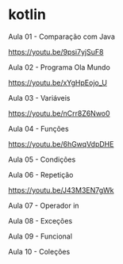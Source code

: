 # kotlin

Aula 01 - Comparação com Java

https://youtu.be/9psi7yjSuF8

Aula 02 - Programa Ola Mundo

https://youtu.be/xYgHpEojo_U

Aula 03 - Variáveis

https://youtu.be/nCrr8Z6Nwo0

Aula 04 - Funções

https://youtu.be/6hGwqVdpDHE

Aula 05 - Condições

Aula 06 - Repetição

https://youtu.be/J43M3EN7gWk

Aula 07 - Operador in

Aula 08 - Exceções

Aula 09 - Funcional

Aula 10 - Coleções
